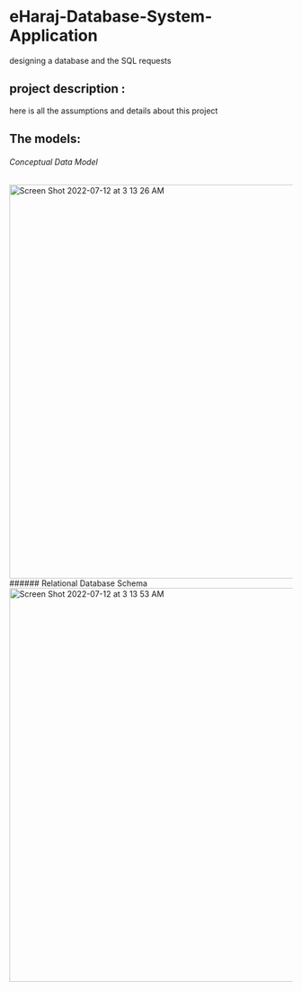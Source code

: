 # eHaraj-Database-System-Application
designing a database and the SQL requests 

## project description :
here is all the assumptions and details about this project 

## The models:

###### Conceptual Data Model
 <img width="700" alt="Screen Shot 2022-07-12 at 3 13 26 AM" src="https://user-images.githubusercontent.com/68879499/178379497-edbb4362-59aa-4b2d-a431-f939dc7046dc.png">
###### Relational Database Schema
<img width="700" alt="Screen Shot 2022-07-12 at 3 13 53 AM" src="https://user-images.githubusercontent.com/68879499/178379542-0d2af480-edce-4dff-994a-a72c06a9d667.png">

